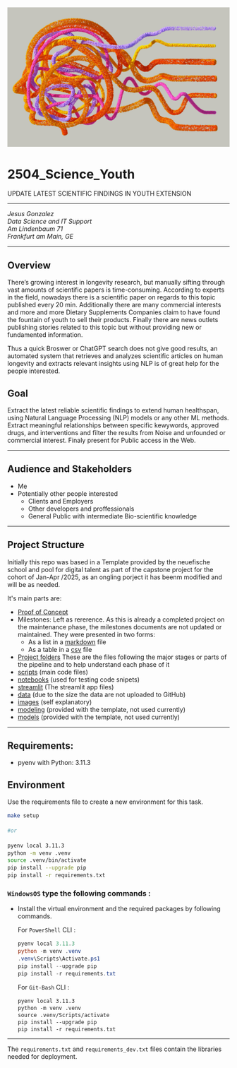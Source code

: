 ## ![](/images/pexels-googledeepmind-17484975.jpg) 

# 2504_Science_Youth
UPDATE LATEST SCIENTIFIC FINDINGS IN YOUTH EXTENSION

---

*Jesus Gonzalez  
Data Science and IT Support   
Am Lindenbaum 71  
Frankfurt am Main, GE*

--- 
## **Overview**

There’s growing interest in longevity research, but manually sifting through vast amounts of scientific papers is time-consuming. According to experts in the field, nowadays there is a scientific paper on regards to this topic published every 20 min. Additionally there are many commercial interests and more and more Dietary Supplements Companies claim to have found the fountain of youth to sell their products. Finally there are news outlets publishing stories related to this topic but without providing new or fundamented information.

Thus a quick Broswer or ChatGPT search does not give good results, an automated system that retrieves and analyzes scientific articles on human longevity and extracts relevant insights using NLP is of great help for the people interested.

## **Goal**

Extract the latest reliable scientific findings to extend human healthspan, using Natural Language Processing (NLP) models or any other ML methods. Extract meaningful relationships between specific kewywords, approved drugs, and interventions and filter the results from Noise and unfounded or commercial interest.​ Finaly present for Public access in the Web.

---

## **Audience and Stakeholders**
 - Me
 - Potentially other people interested
   - Clients and Employers
   - Other developers and proffessionals
   - General Public with intermediate Bio-scientific knowledge

---

## Project Structure

Initially this repo was based in a Template provided by the neuefische school and pool for digital talent as part of the capstone project for the cohort of Jan-Apr /2025, as an ongling porject it has beenm modified and will be as needed.

It's main parts are: 

 - [Proof of Concept](Proof_of_concept.md)
 - Milestones: Left as rererence. As this is already a completed project on the maintenance phase, the milestones documents are not updated or maintained. They were presented in two forms:
   - As a list in a [markdown](Milestones.md) file
   - As a table in a [csv](Milestones.csv) file
 - [Project folders](Project_folders)
 These are the files following the major stages or parts of the pipeline and to help understand each phase of it 
 - [scripts](scripts) (main code files)
 - [notebooks](notebooks) (used for testing code snipets)
 - [streamlit](.streamlit) (The streamlit app files)
 - [data](data) (due to the size the data are not uploaded to GitHub) 
 - [images](images) (self explanatory)
 - [modeling](modeling) (provided with the template, not used currently)
 - [models](models) (provided with the template, not used currently)


---

## Requirements:

- pyenv with Python: 3.11.3

## Environment

Use the requirements file to create a new environment for this task. 

```BASH
make setup

#or

pyenv local 3.11.3
python -m venv .venv
source .venv/bin/activate
pip install --upgrade pip
pip install -r requirements.txt
```

### **`WindowsOS`** type the following commands :

- Install the virtual environment and the required packages by following commands.

    For `PowerShell` CLI :

    ```PowerShell
    pyenv local 3.11.3
    python -m venv .venv
    .venv\Scripts\Activate.ps1
    pip install --upgrade pip
    pip install -r requirements.txt
    ```

    For `Git-Bash` CLI :
    ```
    pyenv local 3.11.3
    python -m venv .venv
    source .venv/Scripts/activate
    pip install --upgrade pip
    pip install -r requirements.txt
    ```

--- 

The `requirements.txt` and `requirements_dev.txt` files contain the libraries needed for deployment.

